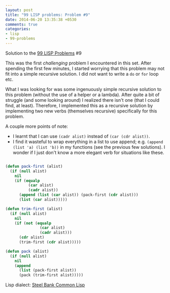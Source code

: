 ```yaml
---
layout: post
title: "99 LISP problems: Problem #9"
date: 2014-06-20 13:35:38 +0530
comments: true
categories: 
- lisp
- 99-problems
---
```


Solution to the [99 LISP Problems][99prob] #9

This was the first _challenging_ problem I encountered in this set. After
spending the first few minutes, I started worrying that this problem may not
fit into a simple recursive solution. I did not want to write a `do` or `for`
loop etc.

What I was looking for was some ingenuously simple recursive solution to this
problem (without the use of a helper or a lambda). After quite a bit of
struggle (and some looking around) I realized there isn't one (that I could
find, at least). Therefore, I implemented this as a recursive solution by
implementing two new verbs (themselves recursive) specifically for this
problem.

<!--more-->

A couple more points of note:

* I learnt that I can use `(cadr alist)` instead of `(car (cdr alist))`.
* I find it wasteful to wrap everything in a list to use append; e.g.
  `(append (list 'a) (list 'b))` in my functions (see the previous few
  solutions). I wonder if I just don't know a more elegant verb for situations
  like these.


```cl

(defun pack-first (alist)
  (if (null alist)
    nil
    (if (equalp
          (car alist)
          (cadr alist))
      (append (list (car alist)) (pack-first (cdr alist)))
      (list (car alist)))))

(defun trim-first (alist)
  (if (null alist)
    nil
    (if (not (equalp
               (car alist)
               (cadr alist)))
      (cdr alist)
      (trim-first (cdr alist)))))

(defun pack (alist)
  (if (null alist)
    nil
    (append
      (list (pack-first alist))
      (pack (trim-first alist)))))

```


Lisp dialect: [Steel Bank Common Lisp][sbcl]

<!--links-->
[99prob]: http://www.ic.unicamp.br/~meidanis/courses/mc336/2006s2/funcional/L-99_Ninety-Nine_Lisp_Problems.html
[sbcl]: http://www.sbcl.org/
